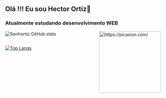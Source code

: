 ## Olá !!! Eu sou Hector Ortiz👋

### Atualmente estudando desenvolvimento WEB

![Senhortiz GitHub stats](https://github-readme-stats.vercel.app/api?username=Senhortiz&show_icons=true&theme=radical)
<img align="right" src="https://i.picasion.com/pic92/44d105dcc783f091b4593c1522436fc3.gif" width="200" height="200" border="0" alt="https://picasion.com/" /></a><br /><a href="https://picasion.com/">
##

[![Top Langs](https://github-readme-stats.vercel.app/api/top-langs/?username=Senhortiz&hide=javascript,html)](https://github.com/Senhortiz/github-readme-stats)

##
  
